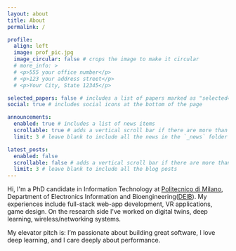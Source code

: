 ```yaml
---
layout: about
title: About
permalink: /

profile:
  align: left
  image: prof_pic.jpg
  image_circular: false # crops the image to make it circular
  # more_info: >
  # <p>555 your office number</p>
  # <p>123 your address street</p>
  # <p>Your City, State 12345</p>

selected_papers: false # includes a list of papers marked as "selected={true}"
social: true # includes social icons at the bottom of the page

announcements:
  enabled: true # includes a list of news items
  scrollable: true # adds a vertical scroll bar if there are more than 3 news items
  limit: 3 # leave blank to include all the news in the `_news` folder

latest_posts:
  enabled: false
  scrollable: false # adds a vertical scroll bar if there are more than 3 new posts items
  limit: 3 # leave blank to include all the blog posts
---
```


Hi, I'm a PhD candidate in Information Technology at [Politecnico di Milano](https://www.polimi.en/), Department of Electronics Information and Bioengineering([DEIB](https://www.deib.polimi.it/eng/home-page)). My experiences include full-stack web-app development, VR applications, game design.
On the research side I've worked on digital twins, deep learning, wireless/networking systems.

My elevator pitch is: I’m passionate about building great software, I love deep learning, and I care deeply about performance.
